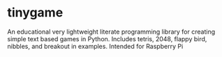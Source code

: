 tinygame
========

An educational very lightweight literate programming library for creating simple text based games in Python. Includes tetris, 2048, flappy bird, nibbles, and breakout in examples. Intended for Raspberry Pi
